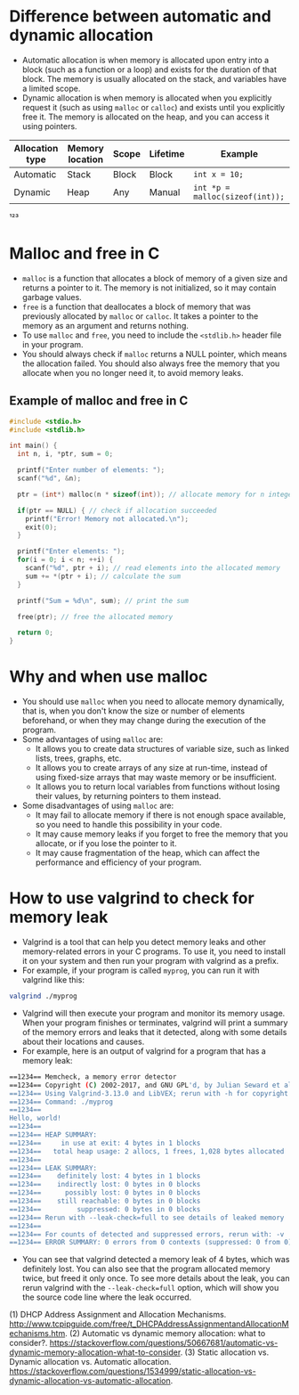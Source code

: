 # Difference between automatic and dynamic allocation

- Automatic allocation is when memory is allocated upon entry into a block (such as a function or a loop) and exists for the duration of that block. The memory is usually allocated on the stack, and variables have a limited scope.
- Dynamic allocation is when memory is allocated when you explicitly request it (such as using `malloc` or `calloc`) and exists until you explicitly free it. The memory is allocated on the heap, and you can access it using pointers.

| Allocation type | Memory location | Scope | Lifetime | Example |
| --------------- | --------------- | ----- | -------- | ------- |
| Automatic       | Stack           | Block | Block    | `int x = 10;` |
| Dynamic         | Heap            | Any   | Manual   | `int *p = malloc(sizeof(int));` |

¹²³

# Malloc and free in C

- `malloc` is a function that allocates a block of memory of a given size and returns a pointer to it. The memory is not initialized, so it may contain garbage values.
- `free` is a function that deallocates a block of memory that was previously allocated by `malloc` or `calloc`. It takes a pointer to the memory as an argument and returns nothing.
- To use `malloc` and `free`, you need to include the `<stdlib.h>` header file in your program.
- You should always check if `malloc` returns a NULL pointer, which means the allocation failed. You should also always free the memory that you allocate when you no longer need it, to avoid memory leaks.

## Example of malloc and free in C

```c
#include <stdio.h>
#include <stdlib.h>

int main() {
  int n, i, *ptr, sum = 0;

  printf("Enter number of elements: ");
  scanf("%d", &n);

  ptr = (int*) malloc(n * sizeof(int)); // allocate memory for n integers

  if(ptr == NULL) { // check if allocation succeeded
    printf("Error! Memory not allocated.\n");
    exit(0);
  }

  printf("Enter elements: ");
  for(i = 0; i < n; ++i) {
    scanf("%d", ptr + i); // read elements into the allocated memory
    sum += *(ptr + i); // calculate the sum
  }

  printf("Sum = %d\n", sum); // print the sum

  free(ptr); // free the allocated memory

  return 0;
}
```

 

# Why and when use malloc

- You should use `malloc` when you need to allocate memory dynamically, that is, when you don't know the size or number of elements beforehand, or when they may change during the execution of the program.
- Some advantages of using `malloc` are:
  - It allows you to create data structures of variable size, such as linked lists, trees, graphs, etc.
  - It allows you to create arrays of any size at run-time, instead of using fixed-size arrays that may waste memory or be insufficient.
  - It allows you to return local variables from functions without losing their values, by returning pointers to them instead.
- Some disadvantages of using `malloc` are:
  - It may fail to allocate memory if there is not enough space available, so you need to handle this possibility in your code.
  - It may cause memory leaks if you forget to free the memory that you allocate, or if you lose the pointer to it.
  - It may cause fragmentation of the heap, which can affect the performance and efficiency of your program.

# How to use valgrind to check for memory leak

- Valgrind is a tool that can help you detect memory leaks and other memory-related errors in your C programs. To use it, you need to install it on your system and then run your program with valgrind as a prefix.
- For example, if your program is called `myprog`, you can run it with valgrind like this:

```bash
valgrind ./myprog
```

- Valgrind will then execute your program and monitor its memory usage. When your program finishes or terminates, valgrind will print a summary of the memory errors and leaks that it detected, along with some details about their locations and causes.
- For example, here is an output of valgrind for a program that has a memory leak:

```bash
==1234== Memcheck, a memory error detector
==1234== Copyright (C) 2002-2017, and GNU GPL'd, by Julian Seward et al.
==1234== Using Valgrind-3.13.0 and LibVEX; rerun with -h for copyright info
==1234== Command: ./myprog
==1234==
Hello, world!
==1234==
==1234== HEAP SUMMARY:
==1234==     in use at exit: 4 bytes in 1 blocks
==1234==   total heap usage: 2 allocs, 1 frees, 1,028 bytes allocated
==1234==
==1234== LEAK SUMMARY:
==1234==    definitely lost: 4 bytes in 1 blocks
==1234==    indirectly lost: 0 bytes in 0 blocks
==1234==      possibly lost: 0 bytes in 0 blocks
==1234==    still reachable: 0 bytes in 0 blocks
==1234==         suppressed: 0 bytes in 0 blocks
==1234== Rerun with --leak-check=full to see details of leaked memory
==1234==
==1234== For counts of detected and suppressed errors, rerun with: -v
==1234== ERROR SUMMARY: 0 errors from 0 contexts (suppressed: 0 from 0)
```

- You can see that valgrind detected a memory leak of 4 bytes, which was definitely lost. You can also see that the program allocated memory twice, but freed it only once. To see more details about the leak, you can rerun valgrind with the `--leak-check=full` option, which will show you the source code line where the leak occurred.


(1) DHCP Address Assignment and Allocation Mechanisms. http://www.tcpipguide.com/free/t_DHCPAddressAssignmentandAllocationMechanisms.htm.
(2) Automatic vs dynamic memory allocation: what to consider?. https://stackoverflow.com/questions/50667681/automatic-vs-dynamic-memory-allocation-what-to-consider.
(3) Static allocation vs. Dynamic allocation vs. Automatic allocation. https://stackoverflow.com/questions/1534999/static-allocation-vs-dynamic-allocation-vs-automatic-allocation.